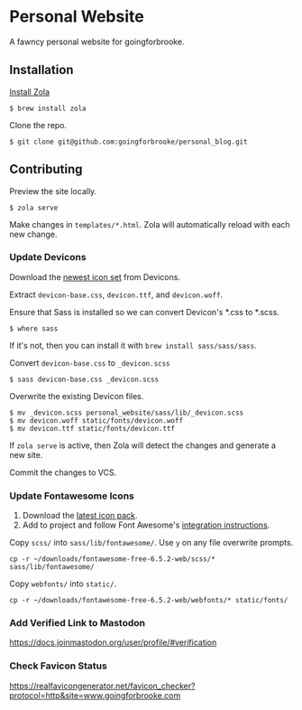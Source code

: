 # Personal Website

A fawncy personal website for goingforbrooke.

## Installation

[Install Zola](https://www.getzola.org/documentation/getting-started/installation/)

```console
$ brew install zola
```

Clone the repo.

```console
$ git clone git@github.com:goingforbrooke/personal_blog.git
```

## Contributing

Preview the site locally.

```console
$ zola serve
```

Make changes in `templates/*.html`. Zola will automatically reload with each new change.

### Update Devicons

Download the [newest icon set](https://github.com/devicons/devicon/archive/master.zip) from Devicons.

Extract `devicon-base.css`, `devicon.ttf`, and `devicon.woff`.

Ensure that Sass is installed so we can convert Devicon's *.css to *.scss.

```console
$ where sass
```

If it's not, then you can install it with `brew install sass/sass/sass`.

Convert `devicon-base.css` to `_devicon.scss`

```console
$ sass devicon-base.css _devicon.scss
```

Overwrite the existing Devicon files.

```console
$ mv _devicon.scss personal_website/sass/lib/_devicon.scss
$ mv devicon.woff static/fonts/devicon.woff
$ mv devicon.ttf static/fonts/devicon.ttf
```

If `zola serve` is active, then Zola will detect the changes and generate a new site.

Commit the changes to VCS.

### Update Fontawesome Icons

1. Download the [latest icon pack](https://fontawesome.com/download).
2. Add to project and follow Font Awesome's [integration instructions](https://fontawesome.com/docs/web/use-with/scss).

Copy `scss/` into `sass/lib/fontawesome/`. Use `y` on any file overwrite prompts.

```console
cp -r ~/downloads/fontawesome-free-6.5.2-web/scss/* sass/lib/fontawesome/
```

Copy `webfonts/` into `static/`.

```console
cp -r ~/downloads/fontawesome-free-6.5.2-web/webfonts/* static/fonts/
```

### Add Verified Link to Mastodon

https://docs.joinmastodon.org/user/profile/#verification

### Check Favicon Status

https://realfavicongenerator.net/favicon_checker?protocol=http&site=www.goingforbrooke.com